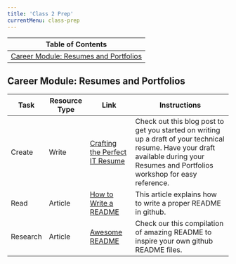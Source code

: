 ```yaml
---
title: 'Class 2 Prep'
currentMenu: class-prep
---
```


| Table of Contents |
|-------------------|
| [Career Module: Resumes and Portfolios](#career-module-resumes-and-portfolios) |

## Career Module: Resumes and Portfolios
Task | Resource Type | Link | Instructions
|----|---------------|------|-------------|
Create | Write | [Crafting the Perfect IT Resume](https://blog.launchcode.org/crafting-the-perfect-it-resume) | Check out this blog post to get you started on writing up a draft of your technical resume. Have your draft available during your Resumes and Portfolios workshop for easy reference.
Read | Article | [How to Write a README](https://robots.thoughtbot.com/how-to-write-a-great-readme) | This article explains how to write a proper README in github.
Research | Article | [Awesome README](https://github.com/matiassingers/awesome-readme) | Check our this compilation of amazing README to inspire your own github README files.
